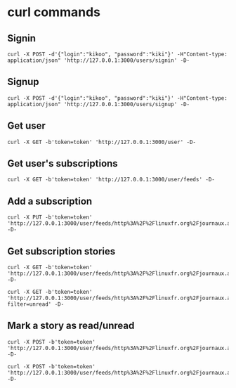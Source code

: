 # curl commands

## Signin

	curl -X POST -d'{"login":"kikoo", "password":"kiki"}' -H"Content-type: application/json" 'http://127.0.0.1:3000/users/signin' -D-

## Signup

	curl -X POST -d'{"login":"kikoo", "password":"kiki"}' -H"Content-type: application/json" 'http://127.0.0.1:3000/users/signup' -D-

## Get user

	curl -X GET -b'token=token' 'http://127.0.0.1:3000/user' -D-

## Get user's subscriptions

	curl -X GET -b'token=token' 'http://127.0.0.1:3000/user/feeds' -D-

## Add a subscription

	curl -X PUT -b'token=token' 'http://127.0.0.1:3000/user/feeds/http%3A%2F%2Flinuxfr.org%2Fjournaux.atom' -D-

## Get subscription stories

	curl -X GET -b'token=token' 'http://127.0.0.1:3000/user/feeds/http%3A%2F%2Flinuxfr.org%2Fjournaux.atom' -D-

	curl -X GET -b'token=token' 'http://127.0.0.1:3000/user/feeds/http%3A%2F%2Flinuxfr.org%2Fjournaux.atom?filter=unread' -D-

## Mark a story as read/unread

	curl -X POST -b'token=token' 'http://127.0.0.1:3000/user/feeds/http%3A%2F%2Flinuxfr.org%2Fjournaux.atom/tag%3Alinuxfr.org%2C2005%3ADiary%2F34055/read' -D-

	curl -X POST -b'token=token' 'http://127.0.0.1:3000/user/feeds/http%3A%2F%2Flinuxfr.org%2Fjournaux.atom/tag%3Alinuxfr.org%2C2005%3ADiary%2F34055/unread' -D-
